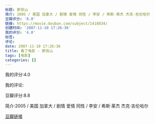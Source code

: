 ```yaml
---
标题: 断背山
简介: 2005 / 美国 加拿大 / 剧情 爱情 同性 / 李安 / 希斯·莱杰 杰克·吉伦哈尔
豆瓣评分: '8.8'
链接: https://movie.douban.com/subject/1418834/
创建时间: '2007-11-10 17:26:36'
我的评分: '4.0'
标签:
评论:
date: 2007-11-10 17:26:36
title: 看了电影 - 断背山
tags: [电影]
categories: []
---
```


我的评分:4.0

我的评论:

豆瓣评分:8.8

简介:2005 / 美国 加拿大 / 剧情 爱情 同性 / 李安 / 希斯·莱杰 杰克·吉伦哈尔

[豆瓣链接](https://movie.douban.com/subject/1418834/)

